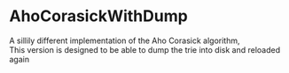 # AhoCorasickWithDump

A sillily different implementation of the Aho Corasick algorithm, \
This version is designed to be able to dump the trie into disk and reloaded again 
